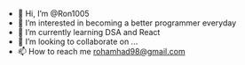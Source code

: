 - 👋 Hi, I’m @Ron1005
- 👀 I’m interested in becoming a better programmer everyday 
- 🌱 I’m currently learning DSA and React
- 💞️ I’m looking to collaborate on ...
- 📫 How to reach me rohamhad98@gmail.com 

<!---
Ron1005/Ron1005 is a ✨ special ✨ repository because its `README.md` (this file) appears on your GitHub profile.
You can click the Preview link to take a look at your changes.
--->
